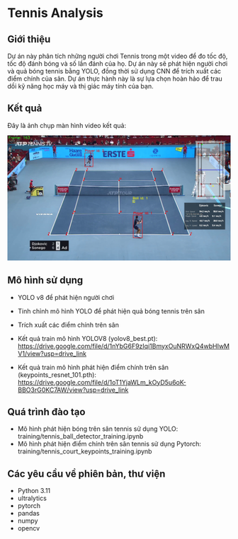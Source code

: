 # Tennis Analysis

## Giới thiệu
Dự án này phân tích những người chơi Tennis trong một video để đo tốc độ, tốc độ đánh bóng và số lần đánh của họ. Dự án này sẽ phát hiện người chơi và quả bóng tennis bằng YOLO, đồng thời sử dụng CNN để trích xuất các điểm chính của sân. Dự án thực hành này là sự lựa chọn hoàn hảo để trau dồi kỹ năng học máy và thị giác máy tính của bạn.
## Kết quả
Đây là ảnh chụp màn hình video kết quả:

![Screenshot](output_videos/screenshot.png)

## Mô hình sử dụng
* YOLO v8 để phát hiện người chơi
* Tinh chỉnh mô hình YOLO để phát hiện quả bóng tennis trên sân
* Trích xuất các điểm chính trên sân

* Kết quả train mô hình YOLOV8 (yolov8_best.pt): https://drive.google.com/file/d/1nYbG6F9zIqi1BmyxOuNRWxQ4wbHIwMV1/view?usp=drive_link
* Kết quả train mô hình phát hiện điểm chính trên sân (keypoints_resnet_101.pth): https://drive.google.com/file/d/1oT1YjaWLm_kOyD5u6oK-BBO3rG0KC7AW/view?usp=drive_link

## Quá trình đào tạo
* Mô hình phát hiện bóng trên sân tennis sử dụng YOLO: training/tennis_ball_detector_training.ipynb
* Mô hình phát hiện điểm chính trên sân tennis sử dụng Pytorch: training/tennis_court_keypoints_training.ipynb

## Các yêu cầu về phiên bản, thư viện
* Python 3.11
* ultralytics
* pytorch
* pandas
* numpy 
* opencv
